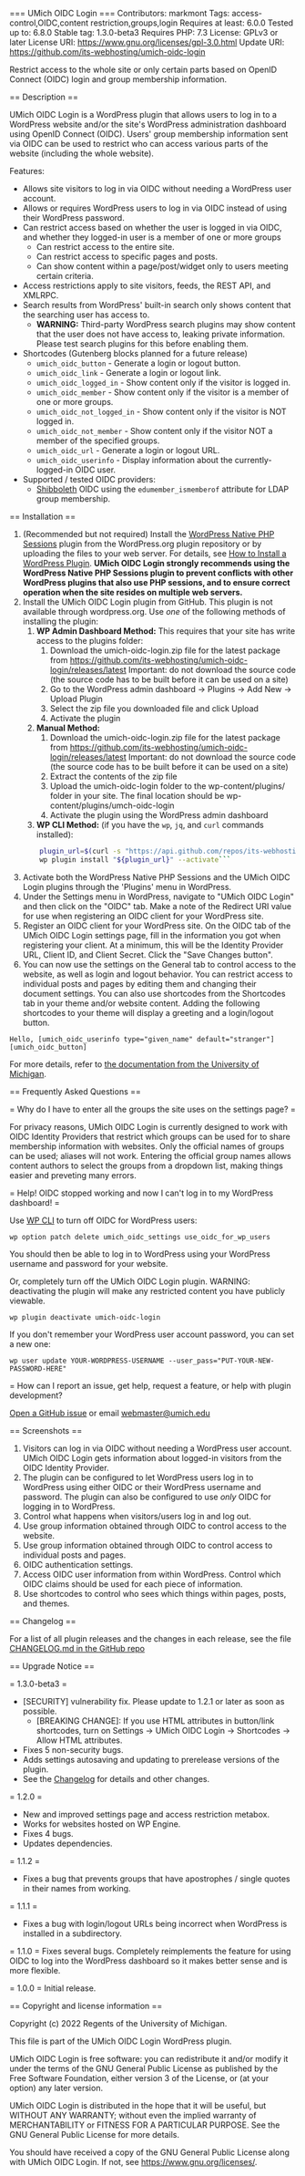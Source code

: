 === UMich OIDC Login ===
Contributors: markmont
Tags: access-control,OIDC,content restriction,groups,login
Requires at least: 6.0.0
Tested up to: 6.8.0
Stable tag: 1.3.0-beta3
Requires PHP: 7.3
License: GPLv3 or later
License URI: https://www.gnu.org/licenses/gpl-3.0.html
Update URI: https://github.com/its-webhosting/umich-oidc-login

Restrict access to the whole site or only certain parts based on OpenID Connect (OIDC) login and group membership information.

== Description ==

UMich OIDC Login is a WordPress plugin that allows users to log in to a WordPress website and/or the site's WordPress administration dashboard using OpenID Connect (OIDC).  Users' group membership information sent via OIDC can be used to restrict who can access various parts of the website (including the whole website).

Features:

* Allows site visitors to log in via OIDC without needing a WordPress user account.
* Allows or requires WordPress users to log in via OIDC instead of using their WordPress password.
* Can restrict access based on whether the user is logged in via OIDC, and whether they logged-in user is a member of one or more groups
	* Can restrict access to the entire site.
	* Can restrict access to specific pages and posts.
	* Can show content within a page/post/widget only to users meeting certain criteria.
* Access restrictions apply to site visitors, feeds, the REST API, and XMLRPC.
* Search results from WordPress' built-in search only shows content that the searching user has access to.
	* **WARNING:** Third-party WordPress search plugins may show content that the user does not have access to, leaking private information.  Please test search plugins for this before enabling them.
* Shortcodes (Gutenberg blocks planned for a future release)
	* `umich_oidc_button` - Generate a login or logout button.
	* `umich_oidc_link` - Generate a login or logout link.
	* `umich_oidc_logged_in` - Show content only if the visitor is logged in.
	* `umich_oidc_member` - Show content only if the visitor is a member of one or more groups.
	* `umich_oidc_not_logged_in` - Show content only if the visitor is NOT logged in.
	* `umich_oidc_not_member` - Show content only if the visitor NOT a member of the specified groups.
	* `umich_oidc_url` - Generate a login or logout URL.
	* `umich_oidc_userinfo` - Display information about the currently-logged-in OIDC user.
* Supported / tested OIDC providers:
	* [Shibboleth](https://www.shibboleth.net/) OIDC using the `edumember_ismemberof` attribute for LDAP group membership.

== Installation ==

1. (Recommended but not required) Install the [WordPress Native PHP Sessions](https://wordpress.org/plugins/wp-native-php-sessions/) plugin from the WordPress.org plugin repository or by uploading the files to your web server. For details, see [How to Install a WordPress Plugin](https://www.wpbeginner.com/beginners-guide/step-by-step-guide-to-install-a-wordpress-plugin-for-beginners/). **UMich OIDC Login strongly recommends using the WordPress Native PHP Sessions plugin to prevent conflicts with other WordPress plugins that also use PHP sessions, and to ensure correct operation when the site resides on multiple web servers.**
1. Install the UMich OIDC Login plugin from GitHub.  This plugin is not available through wordpress.org.  Use _one_ of the following methods of installing the plugin:
	1. **WP Admin Dashboard Method:**  This requires that your site has write access to the plugins folder:
		1. Download the umich-oidc-login.zip file for the latest package from https://github.com/its-webhosting/umich-oidc-login/releases/latest
		   Important: do not download the source code (the source code has to be built before it can be used on a site)
		2. Go to the WordPress admin dashboard -> Plugins -> Add New -> Upload Plugin
		3. Select the zip file you downloaded file and click Upload
		4. Activate the plugin
	1. **Manual Method:**
		1. Download the umich-oidc-login.zip file for the latest package from https://github.com/its-webhosting/umich-oidc-login/releases/latest
		   Important: do not download the source code (the source code has to be built before it can be used on a site)
		2. Extract the contents of the zip file
		3. Upload the umich-oidc-login folder to the wp-content/plugins/ folder in your site.  The final location should be wp-content/plugins/umch-oidc-login
		4. Activate the plugin using the WordPress admin dashboard
	1. **WP CLI Method:** (if you have the `wp`, `jq`, and `curl` commands installed):
   ```bash
       plugin_url=$(curl -s "https://api.github.com/repos/its-webhosting/umich-oidc-login/releases/latest" | jq -r '.assets[0].browser_download_url')
       wp plugin install "${plugin_url}" --activate```
1. Activate both the WordPress Native PHP Sessions and the UMich OIDC Login plugins through the 'Plugins' menu in WordPress.
1. Under the Settings menu in WordPress, navigate to "UMich OIDC Login" and then click on the "OIDC" tab.  Make a note of the Redirect URI value for use when registering an OIDC client for your WordPress site.
1. Register an OIDC client for your WordPress site.  On the OIDC tab of the UMich OIDC Login settings page, fill in the information you got when registering your client.  At a minimum, this will be the Identity Provider URL, Client ID, and Client Secret.  Click the "Save Changes button".
1. You can now use the settings on the General tab to control access to the website, as well as login and logout behavior.  You can restrict access to individual posts and pages by editing them and changing their document settings.  You can also use shortcodes from the Shortcodes tab in your theme and/or website content.  Adding the following shortcodes to your theme will display a greeting and a login/logout button.

```
Hello, [umich_oidc_userinfo type="given_name" default="stranger"]
[umich_oidc_button]
```

For more details, refer to [the documentation from the University of Michigan](https://teamdynamix.umich.edu/TDClient/30/Portal/KB/ArticleDet?ID=9181).


== Frequently Asked Questions ==

= Why do I have to enter all the groups the site uses on the settings page? =

For privacy reasons, UMich OIDC Login is currently designed to work with OIDC Identity Providers that restrict which groups can be used for to share membership information with websites.  Only the official names of groups can be used; aliases will not work.
Entering the official group names allows content authors to select the groups from a dropdown list, making things easier and preveting many errors.

= Help! OIDC stopped working and now I can't log in to my WordPress dashboard! =

Use [WP CLI](https://wp-cli.org) to turn off OIDC for WordPress users:

`wp option patch delete umich_oidc_settings use_oidc_for_wp_users`

You should then be able to log in to WordPress using your WordPress username and password for your website.

Or, completely turn off the UMich OIDC Login plugin.  WARNING: deactivating the plugin will make any restricted content you have publicly viewable.

`wp plugin deactivate umich-oidc-login`

If you don't remember your WordPress user account password, you can set a new one:

`wp user update YOUR-WORDPRESS-USERNAME --user_pass="PUT-YOUR-NEW-PASSWORD-HERE"`

= How can I report an issue, get help, request a feature, or help with plugin development?

[Open a GitHub issue](https://github.com/its-webhosting/umich-oidc-login/issues) or email [webmaster@umich.edu](mailto:webmaster@umich.edu)

== Screenshots ==

1. Visitors can log in via OIDC without needing a WordPress user account.  UMich OIDC Login gets information about logged-in visitors from the OIDC Identity Provider.
2. The plugin can be configured to let WordPress users log in to WordPress using either OIDC or their WordPress username and password. The plugin can also be configured to use _only_ OIDC for logging in to WordPress.
3. Control what happens when visitors/users log in and log out.
4. Use group information obtained through OIDC to control access to the website.
5. Use group information obtained through OIDC to control access to individual posts and pages.
6. OIDC authentication settings.
7. Access OIDC user information from within WordPress.  Control which OIDC claims should be used for each piece of information.
8. Use shortcodes to control who sees which things within pages, posts, and themes.

== Changelog ==

For a list of all plugin releases and the changes in each release, see the file [CHANGELOG.md in the GitHub repo](https://github.com/its-webhosting/umich-oidc-login/blob/main/CHANGELOG.md)

== Upgrade Notice ==

= 1.3.0-beta3 =
* [SECURITY] vulnerability fix. Please update to 1.2.1 or later as soon as possible.
  * [BREAKING CHANGE]: If you use HTML attributes in button/link shortcodes, turn on Settings -> UMich OIDC Login -> Shortcodes -> Allow HTML attributes.
* Fixes 5 non-security bugs.
* Adds settings autosaving and updating to prerelease versions of the plugin.
* See the [Changelog](https://github.com/its-webhosting/umich-oidc-login/blob/main/CHANGELOG.md) for details and other changes.

= 1.2.0 =
* New and improved settings page and access restriction metabox.
* Works for websites hosted on WP Engine.
* Fixes 4 bugs.
* Updates dependencies.

= 1.1.2 =
* Fixes a bug that prevents groups that have apostrophes / single quotes in their names from working.

= 1.1.1 =
* Fixes a bug with login/logout URLs being incorrect when WordPress is installed in a subdirectory.

= 1.1.0 =
Fixes several bugs. Completely reimplements the feature for using OIDC to log into the WordPress dashboard so it makes better sense and is more flexible.

= 1.0.0 =
Initial release.


== Copyright and license information ==

Copyright (c) 2022 Regents of the University of Michigan.

This file is part of the UMich OIDC Login WordPress plugin.

UMich OIDC Login is free software: you can redistribute it and/or modify it under the terms of the GNU General Public License as published by the Free Software Foundation, either version 3 of the License, or (at your option) any later version.

UMich OIDC Login is distributed in the hope that it will be useful, but WITHOUT ANY WARRANTY; without even the implied warranty of MERCHANTABILITY or FITNESS FOR A PARTICULAR PURPOSE. See the GNU General Public License for more details.

You should have received a copy of the GNU General Public License along with UMich OIDC Login. If not, see <https://www.gnu.org/licenses/>.
